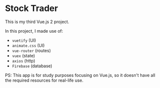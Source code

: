 # Stock Trader

This is my third Vue.js 2 project.  

In this project, I made use of:

- `vuetify` (UI)
- `animate.css` (UI)
- `vue-router` (routes)
- `vuex` (state)
- `axios` (http)
- `Firebase` (database)

PS: This app is for study purposes focusing on Vue.js, so it doesn't have all the required resources for real-life use.
